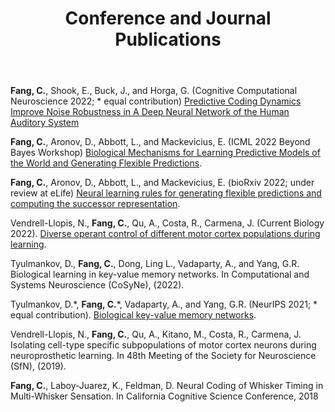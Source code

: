 ﻿---
title: "Conference and Journal Publications"
---

**Fang, C.**, Shook, E., Buck, J., and Horga, G. (Cognitive Computational Neuroscience 2022; * equal contribution) [Predictive Coding Dynamics Improve Noise Robustness in A Deep Neural Network of the Human Auditory System](https://2022.ccneuro.org/view_paper.php?PaperNum=1287)

**Fang, C.**, Aronov, D., Abbott, L., and Mackevicius, E. (ICML 2022 Beyond Bayes Workshop) [Biological Mechanisms for Learning Predictive Models of the World and Generating Flexible Predictions](https://drive.google.com/file/d/1464hwZB6kakF5o_Z2LcId-1ikC_mos4U/view).

**Fang, C.**, Aronov, D., Abbott, L., and Mackevicius, E. (bioRxiv 2022; under review at eLife) [Neural learning rules for generating flexible predictions and computing the successor representation](https://www.biorxiv.org/content/10.1101/2022.05.18.492543v1).

Vendrell-Llopis, N., **Fang, C.**, Qu, A., Costa, R., Carmena, J. (Current Biology 2022). [Diverse operant control of different motor cortex populations during learning](https://www.sciencedirect.com/science/article/pii/S0960982222002287).

Tyulmankov, D., **Fang, C.**, Dong, Ling L., Vadaparty, A., and Yang, G.R. Biological learning in key-value memory networks. In Computational and Systems Neuroscience (CoSyNe), (2022).

Tyulmankov, D.\*, **Fang, C.**\*, Vadaparty, A., and Yang, G.R. (NeurIPS 2021; * equal contribution). [Biological key-value memory networks](https://arxiv.org/abs/2110.13976#).

Vendrell-Llopis, N., **Fang, C.**, Qu, A., Kitano, M., Costa, R., Carmena, J. Isolating cell-type specific subpopulations of motor cortex neurons during neuroprosthetic learning. In 48th Meeting of the Society for Neuroscience (SfN), (2019).

**Fang, C.**, Laboy-Juarez, K., Feldman, D. Neural Coding of Whisker Timing in Multi-Whisker Sensation. In California Cognitive Science Conference, 2018

